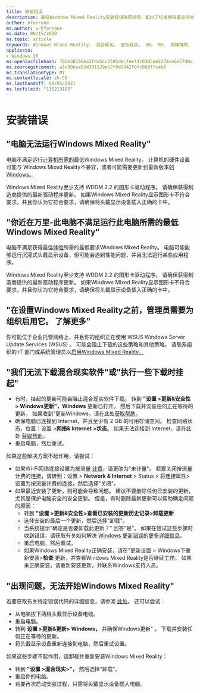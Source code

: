 ```yaml
---
title: 安装错误
description: 高级Windows Mixed Reality安装错误故障排除，超出了标准使用者支持文档。
author: hferrone
ms.author: v-hferrone
ms.date: 09/15/2020
ms.topic: article
keywords: Windows Mixed Reality， 混合现实， 虚拟现实， VR， MR， 故障排除， 错误， 帮助， 支持， 安装
appliesto:
- Windows 10
ms.openlocfilehash: 702e38196ea3fda5cc7595decfeef4c6305ae2274ce6e5740af60c511447506b
ms.sourcegitcommit: a1c086aa83d381129e62f9d8942f0fc889ffcab0
ms.translationtype: MT
ms.contentlocale: zh-CN
ms.lasthandoff: 08/05/2021
ms.locfileid: "115213185"
---
```

# <a name="installation-errors"></a>安装错误

## <a name="your-pc-cant-run-windows-mixed-reality"></a>"电脑无法运行Windows Mixed Reality"

电脑不满足运行[计算机所需的](https://support.microsoft.com/help/4039260/windows-10-mixed-reality-pc-hardware-guidelines)最低Windows Mixed Reality。 计算机的硬件设置可能与 Windows Mixed Reality不兼容，或者可能需要更新到最新版本[的 Windows。](https://support.microsoft.com/help/12373/windows-update-faq) 

Windows Mixed Reality至少支持 WDDM 2.2 的图形卡驱动程序。 请确保获得制造商提供的最新驱动程序更新。 如果Windows Mixed Reality显示图形卡不符合要求，并且你认为它符合要求，请确保将头戴显示设备插入正确的卡中。

## <a name="youre-nearly-therethis-pc-doesnt-meet-the-minimum-requirements-needed-to-run-windows-mixed-reality"></a>"你近在万里-此电脑不满足运行此电脑所需的最低Windows Mixed Reality"

电脑不满足获得最佳[体验](https://support.microsoft.com/help/4039260/windows-10-mixed-reality-pc-hardware-guidelines)所需的最低要求Windows Mixed Reality。 电脑可能能够运行沉浸式头戴显示设备，但可能会遇到性能问题，并且无法运行某些应用程序。

Windows Mixed Reality至少支持 WDDM 2.2 的图形卡驱动程序。 请确保获得制造商提供的最新驱动程序更新。 如果Windows Mixed Reality显示图形卡不符合要求，并且你认为它符合要求，请确保将头戴显示设备插入正确的卡中。

## <a name="before-we-can-set-up-windows-mixed-reality-your-administrator-will-need-to-enable-it-for-your-organization-learn-more"></a>"在设置Windows Mixed Reality之前，管理员需要为组织启用它。 了解更多"

你可能位于企业托管网络上，并且你的组织正在使用 WSUS Windows Server Update Services (WSUS) 。 可能会阻止下载的这些策略和其他策略。 请联系组织的 IT 部门或系统管理员以[启用Windows Mixed Reality。](/windows/application-management/manage-windows-mixed-reality#enable)

## <a name="we-couldnt-download-the-mixed-reality-software-or-hang-tight-while-we-do-some-downloading"></a>"我们无法下载混合现实软件"或"执行一些下载时挂起"

* 有时，挂起的更新可能会阻止混合现实软件下载。 转到 **"设置 >更新&安全性> Windows更新"，Windows** 更新已打开。 然后下载并安装任何正在等待的更新。 如果收到"更新Windows，请在此处[获取帮助](https://support.microsoft.com/help/10164/fix-windows-update-errors)。
* 确保电脑已连接到 Internet，并且至少有 2 GB 的可用存储空间。 检查网络状态，位置：设置 >**网络& Internet >状态**。 如果无法连接到 Internet，请在此处 [获取帮助](https://support.microsoft.com/help/10741/windows-10-fix-network-connection-issues)。  
* 重启电脑，然后重试。 

如果这些解决方案不起作用，请尝试：
* 如果Wi-Fi网络连接设置为按流量 [计费](https://support.microsoft.com//help/17452/windows-metered-internet-connections-faq)，请更改为"未计量"。 若要关闭按流量计费的连接，请转到：设置 > **Network & Internet** > Status > 将连接属性>设置为按流量计费的连接，然后选择"关闭"。  
* 如果最近安装了更新，则可能会导致问题。 建议不要删除任何已安装的更新，尤其是保护电脑安全的安全更新。 但是，有时删除最新更新可以帮助确定问题的原因： 
    * 转到 **"设置 >更新&安全性>查看已安装的更新历史记录>卸载更新**
    * 选择安装的最后一个更新，然后选择"卸载"。
    * 当系统提示"确定是否要卸载此更新？" 回答"是"。 如果在尝试这些步骤时收到错误，请获取有关如何解决 [Windows 更新错误的更多详细信息](https://support.microsoft.com//help/10164/fix-windows-update-errors)。 
    * 重启电脑，然后重试。 
    * 如果Windows Mixed Reality正确安装，请在"更新设置 > Windows下重新安装>**检查** 更新，并查看Windows Mixed Reality是否继续工作。 如果未正确安装，请重新安装更新，并联系Windows支持人员。 

## <a name="something-went-wrong-and-we-couldnt-start-windows-mixed-reality"></a>"出现问题，无法开始Windows Mixed Reality"
若要获取有关特定错误代码的详细信息，请参阅 [此处](error-codes.md)。 还可以尝试：

* 从电脑拔下两根头戴显示设备电缆。
* 重启电脑。
* 转到 **设置 >更新&更新> Windows，** 并确保Windows更新" 。 下载并安装任何正在等待的更新。
* 将头戴显示设备重新连接到电脑，然后重试设置。

如果这些步骤不起作用，请卸载并重新安装Windows Mixed Reality：
* 转到 **"设置 >混合现实>"，** 然后选择"卸载"。 
* 重启你的电脑。 
* 若要再次启动安装过程，只需将头戴显示设备插入电脑。